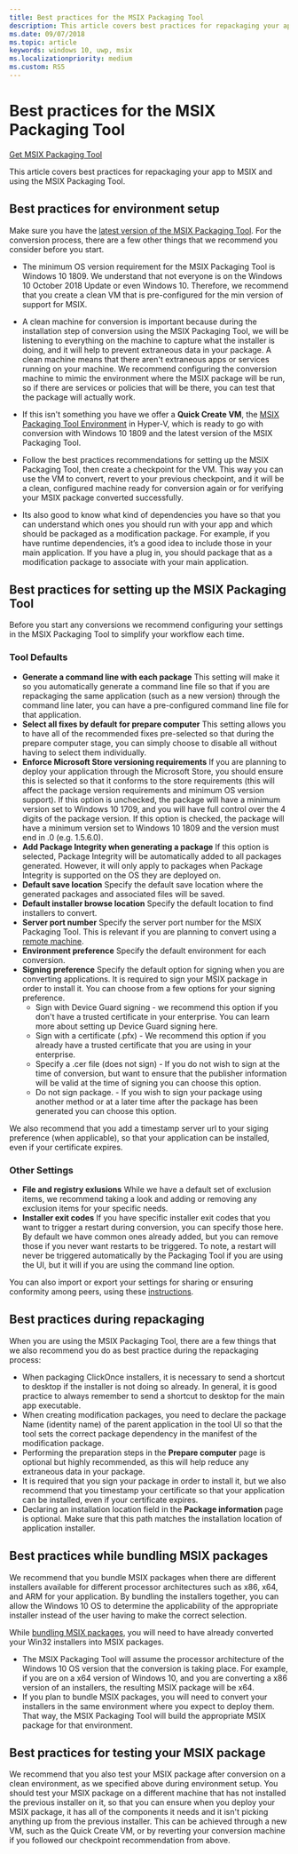 ```yaml
---
title: Best practices for the MSIX Packaging Tool
description: This article covers best practices for repackaging your app to MSIX and using the MSIX Packaging Tool.
ms.date: 09/07/2018
ms.topic: article
keywords: windows 10, uwp, msix
ms.localizationpriority: medium
ms.custom: RS5
---
```


# Best practices for the MSIX Packaging Tool

<div class="nextstepaction"><p><a class="x-hidden-focus" href="https://www.microsoft.com/en-us/p/msix-packaging-tool/9n5lw3jbcxkf" data-linktype="external">Get MSIX Packaging Tool</a></p></div>

This article covers best practices for repackaging your app to MSIX and using the MSIX Packaging Tool.

## Best practices for environment setup
 
Make sure you have the [latest version of the MSIX Packaging Tool](mpt-overview.md#latest-public-version---1201910180). For the conversion process, there are a few other things that we recommend you consider before you start.

- The minimum OS version requirement for the MSIX Packaging Tool is Windows 10 1809. We understand that not everyone is on the Windows 10 October 2018 Update or even Windows 10. Therefore, we recommend that you create a clean VM that is pre-configured for the min version of support for MSIX.

- A clean machine for conversion is important because during the installation step of conversion using the MSIX Packaging Tool, we will be listening to everything on the machine to capture what the installer is doing, and it will help to prevent extraneous data in your package. A clean machine means that there aren't extraneous apps or services running on your machine. We recommend configuring the conversion machine to mimic the environment where the MSIX package will be run, so if there are services or policies that will be there, you can test that the package will actually work.

- If this isn't something you have we offer a **Quick Create VM**, the [MSIX Packaging Tool Environment](quick-create-vm.md) in Hyper-V, which is ready to go with conversion with Windows 10 1809 and the latest version of the MSIX Packaging Tool. 

- Follow the best practices recommendations for setting up the MSIX Packaging Tool, then create a checkpoint for the VM. This way you can use the VM to convert, revert to your previous checkpoint, and it will be a clean, configured machine ready for conversion again or for verifying your MSIX package converted successfully.

- Its also good to know what kind of dependencies you have so that you can understand which ones you should run with your app and which should be packaged as a modification package. For example, if you have runtime dependencies, it’s a good idea to include those in your main application. If you have a plug in, you should package that as a modification package to associate with your main application. 

## Best practices for setting up the MSIX Packaging Tool

Before you start any conversions we recommend configuring your settings in the MSIX Packaging Tool to simplify your workflow each time. 

### Tool Defaults
- **Generate a command line with each package** This setting will make it so you automatically generate a command line file so that if you are repackaging the same application (such as a new version) through the command line later, you can have a pre-configured command line file for that application. 
- **Select all fixes by default for prepare computer** This setting allows you to have all of the recommended fixes pre-selected so that during the prepare computer stage, you can simply choose to disable all without having to select them individually.
- **Enforce Microsoft Store versioning requirements** If you are planning to deploy your application through the Microsoft Store, you should ensure this is selected so that it conforms to the store requirements (this will affect the package version requirements and minimum OS version support). If this option is unchecked, the package will have a minimum version set to Windows 10 1709, and you will have full control over the 4 digits of the package version. If this option is checked, the package will have a minimum version set to Windows 10 1809 and the version must end in .0 (e.g. 1.5.6.0).
- **Add Package Integrity when generating a package** If this option is selected, Package Integrity will be automatically added to all packages generated. However, it will only apply to packages when Package Integrity is supported on the OS they are deployed on. 
- **Default save location** Specify the default save location where the generated packages and associated files will be saved.
- **Default installer browse location** Specify the default location to find installers to convert.
- **Server port number** Specify the server port number for the MSIX Packaging Tool. This is relevant if you are planning to convert using a [remote machine](https://docs.microsoft.com/windows/msix/packaging-tool/remote-conversion-setup). 
- **Environment preference** Specify the default environment for each conversion.
- **Signing preference** Specify the default option for signing when you are converting applications. It is required to sign your MSIX package in order to install it. You can choose from a few options for your signing preference.
    - Sign with Device Guard signing - we recommend this option if you don't have a trusted certificate in your enterprise. You can learn more about setting up Device Guard signing here. 
    - Sign with a certificate (.pfx) - We recommend this option if you already have a trusted certificate that you are using in your enterprise.
    - Specify a .cer file (does not sign) - If you do not wish to sign at the time of conversion, but want to ensure that the publisher information will be valid at the time of signing you can choose this option.
    - Do not sign package. - If you wish to sign your package using another method or at a later time after the package has been generated you can choose this option.

We also recommend that you add a timestamp server url to your siging preference (when applicable), so that your application can be installed, even if your certificate expires.
 
 ### Other Settings
 - **File and registry exlusions** While we have a default set of exclusion items, we recommend taking a look and adding or removing any exclusion items for your specific needs. 
 - **Installer exit codes** If you have specific installer exit codes that you want to trigger a restart during conversion, you can specify those here. By default we have common ones already added, but you can remove those if you never want restarts to be triggered. To note, a restart will never be triggered automatically by the Packaging Tool if you are using the UI, but it will if you are using the command line option. 
 
 You can also import or export your settings for sharing or ensuring conformity among peers, using these [instructions](https://docs.microsoft.com/windows/msix/packaging-tool/duplicate-mpt-settings-across-devices). 

## Best practices during repackaging

When you are using the MSIX Packaging Tool, there are a few things that we also recommend you do as best practice during the repackaging process:

- When packaging ClickOnce installers, it is necessary to send a shortcut to desktop if the installer is not doing so already. In general, it is good practice to always remember to send a shortcut to desktop for the main app executable.
- When creating modification packages, you need to declare the package Name (identity name) of the parent application in the tool UI so that the tool sets the correct package dependency in the manifest of the modification package.
- Performing the preparation steps in the **Prepare computer** page is optional but highly recommended, as this will help reduce any extraneous data in your package. 
- It is required that you sign your package in order to install it, but we also recommend that you timestamp your certificate so that your application can be installed, even if your certificate expires. 
- Declaring an installation location field in the **Package information** page is optional. Make sure that this path matches the installation location of application installer.

## Best practices while bundling MSIX packages

We recommend that you bundle MSIX packages when there are different installers available for different processor architectures such as x86, x64, and ARM for your application. By bundling the installers together, you can allow the Windows 10 OS to determine the applicability of the appropriate installer instead of the user having to make the correct selection. 

While [bundling MSIX packages](https://docs.microsoft.com/windows/msix/packaging-tool/bundle-msix-packages), you will need to have already converted your Win32 installers into MSIX packages. 

- The MSIX Packaging Tool will assume the processor architecture of the Windows 10 OS version that the conversion is taking place. For example, if you are on a x64 version of Windows 10, and you are converting a x86 version of an installers, the resulting MSIX package will be x64. 
- If you plan to bundle MSIX packages, you will need to convert your installers in the same environment where you expect to deploy them. That way, the MSIX Packaging Tool will build the appropriate MSIX package for that environment. 

## Best practices for testing your MSIX package

We recommend that you also test your MSIX package after conversion on a clean environment, as we specified above during environment setup. You should test your MSIX package on a different machine that has not installed the previous installer on it, so that you can ensure when you deploy your MSIX package, it has all of the components it needs and it isn't picking anything up from the previous installer. This can be achieved through a new VM, such as the Quick Create VM, or by reverting your conversion machine if you followed our checkpoint recommendation from above.

